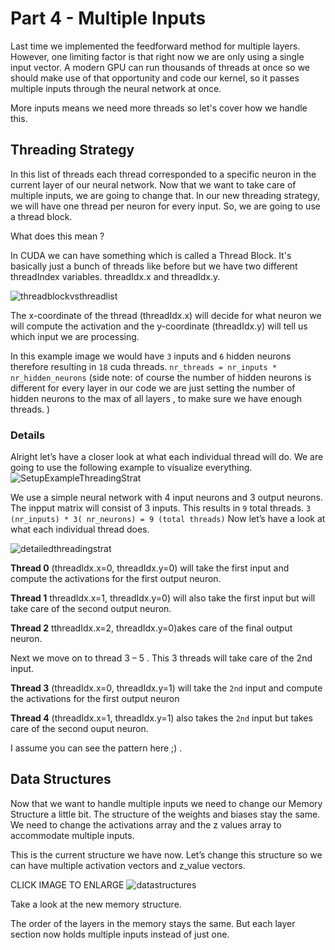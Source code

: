 # Part 4 - Multiple Inputs
Last time we implemented the feedforward method for multiple layers. However, one limiting factor is that right now we are only using a single input vector. A modern GPU can run thousands of threads at once so we should make use of that opportunity and code our kernel, so it passes multiple inputs through the neural network at once. 

More inputs means we need more threads so let's cover how we handle this.

## Threading Strategy


In this list of threads each thread corresponded to a specific neuron in the current layer of our neural network. 
Now that we want to take care of multiple inputs, we are going to change that. In our new threading strategy, we will have one thread per neuron for every input. So, we are going to use a thread block. 

What does this mean ? 

In CUDA we can have something which is called a Thread Block. It's basically just a bunch of threads like before but we have two different threadIndex variables. threadIdx.x and threadIdx.y.

![threadblockvsthreadlist](https://github.com/ThoenigAdrian/NeuralNetworksCudaTutorial/assets/16619270/9ac95e3c-a2c7-4bef-b75a-4b77008ac4a2)

The x-coordinate of the thread (threadIdx.x) will decide for what neuron we will compute the activation and the y-coordinate (threadIdx.y) will tell us which input we are processing.

In this example image we would have `3` inputs and `6` hidden neurons therefore resulting in `18` cuda threads. 
`nr_threads = nr_inputs * nr_hidden_neurons` (side note: of course the number of hidden neurons is different for every layer in our code we are just setting the number of hidden neurons to the max of all layers , to make sure we have enough threads. )

### Details

Alright let’s have a closer look at what each individual thread will do. We are going to use the following example to visualize everything. ![SetupExampleThreadingStrat](https://github.com/ThoenigAdrian/NeuralNetworksCudaTutorial/assets/16619270/d19894a6-10e8-4d47-9840-980df95713e9)

We use a simple neural network with 4 input neurons and 3 output neurons. The inpput matrix will consist of 3 inputs. This results in  `9` total threads. `3 (nr_inputs) * 3( nr_neurons) = 9 (total threads)`   Now let’s have a look at what each individual thread does.

![detailedthreadingstrat](https://github.com/ThoenigAdrian/NeuralNetworksCudaTutorial/assets/16619270/63d2a027-c9ca-4de3-8967-59ed3ac1e10b)

**Thread 0** (threadIdx.x=0, threadIdx.y=0) will take the first input and compute the activations for the first output neuron. 

**Thread 1** threadIdx.x=1, threadIdx.y=0) will also take the first input but will take care of the second output neuron. 

**Thread 2** tthreadIdx.x=2, threadIdx.y=0)akes care of the final output neuron.

Next we move on to thread 3 – 5 . This 3 threads will take care of the 2nd input. 

**Thread 3** (threadIdx.x=0, threadIdx.y=1) will take the `2nd` input and compute the activations for the first output neuron

**Thread 4** (threadIdx.x=1, threadIdx.y=1) also takes the `2nd` input but takes care of the second ouput neuron.

I assume you can see the pattern here ;) . 

## Data Structures


Now that we want to handle multiple inputs we need to change our Memory Structure a little bit.
The structure of the weights and biases stay the same. We need to change the activations array and the z values array to accommodate multiple inputs.

This is the current structure we have now. Let’s change this structure so we can have multiple activation vectors and z_value vectors.

CLICK IMAGE TO ENLARGE
![datastructures](https://github.com/ThoenigAdrian/NeuralNetworksCudaTutorial/assets/16619270/1b9235ad-5cba-4dca-a081-755a0928e056)


Take a look at the new memory structure.


The order of the layers in the memory stays the same. But each layer section now holds multiple inputs instead of just one. 

